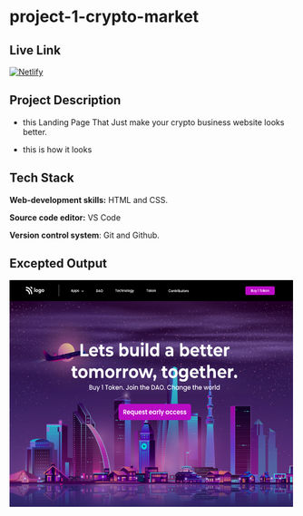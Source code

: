 # project-1-crypto-market

## Live Link

[![Netlify](https://img.shields.io/badge/netlify-%23000000.svg?style=for-the-badge&logo=netlify&logoColor=#00C7B7)](https://crypto-marke-fsjs.netlify.app)

## Project Description
* this Landing Page That Just make your crypto business website looks better.

* this is how it looks

## Tech Stack

**Web-development skills:** HTML and CSS.

**Source code editor:** VS Code

**Version control system**: Git and Github.



## Excepted Output
<img src="output.png"  width="500" height="400">
